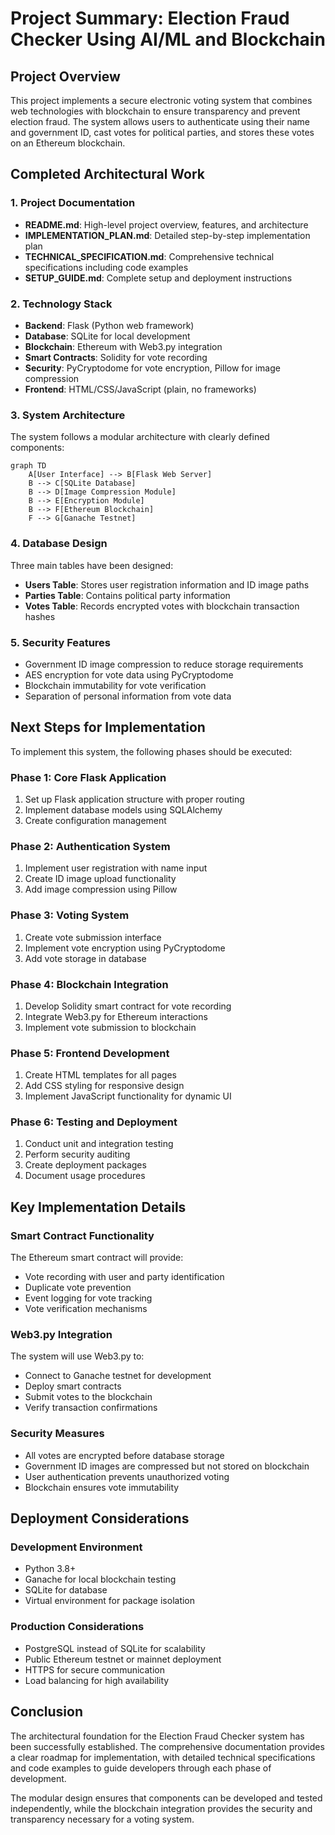 # Project Summary: Election Fraud Checker Using AI/ML and Blockchain

## Project Overview

This project implements a secure electronic voting system that combines web technologies with blockchain to ensure transparency and prevent election fraud. The system allows users to authenticate using their name and government ID, cast votes for political parties, and stores these votes on an Ethereum blockchain.

## Completed Architectural Work

### 1. Project Documentation
- **README.md**: High-level project overview, features, and architecture
- **IMPLEMENTATION_PLAN.md**: Detailed step-by-step implementation plan
- **TECHNICAL_SPECIFICATION.md**: Comprehensive technical specifications including code examples
- **SETUP_GUIDE.md**: Complete setup and deployment instructions

### 2. Technology Stack
- **Backend**: Flask (Python web framework)
- **Database**: SQLite for local development
- **Blockchain**: Ethereum with Web3.py integration
- **Smart Contracts**: Solidity for vote recording
- **Security**: PyCryptodome for vote encryption, Pillow for image compression
- **Frontend**: HTML/CSS/JavaScript (plain, no frameworks)

### 3. System Architecture
The system follows a modular architecture with clearly defined components:

```mermaid
graph TD
    A[User Interface] --> B[Flask Web Server]
    B --> C[SQLite Database]
    B --> D[Image Compression Module]
    B --> E[Encryption Module]
    B --> F[Ethereum Blockchain]
    F --> G[Ganache Testnet]
```

### 4. Database Design
Three main tables have been designed:
- **Users Table**: Stores user registration information and ID image paths
- **Parties Table**: Contains political party information
- **Votes Table**: Records encrypted votes with blockchain transaction hashes

### 5. Security Features
- Government ID image compression to reduce storage requirements
- AES encryption for vote data using PyCryptodome
- Blockchain immutability for vote verification
- Separation of personal information from vote data

## Next Steps for Implementation

To implement this system, the following phases should be executed:

### Phase 1: Core Flask Application
1. Set up Flask application structure with proper routing
2. Implement database models using SQLAlchemy
3. Create configuration management

### Phase 2: Authentication System
1. Implement user registration with name input
2. Create ID image upload functionality
3. Add image compression using Pillow

### Phase 3: Voting System
1. Create vote submission interface
2. Implement vote encryption using PyCryptodome
3. Add vote storage in database

### Phase 4: Blockchain Integration
1. Develop Solidity smart contract for vote recording
2. Integrate Web3.py for Ethereum interactions
3. Implement vote submission to blockchain

### Phase 5: Frontend Development
1. Create HTML templates for all pages
2. Add CSS styling for responsive design
3. Implement JavaScript functionality for dynamic UI

### Phase 6: Testing and Deployment
1. Conduct unit and integration testing
2. Perform security auditing
3. Create deployment packages
4. Document usage procedures

## Key Implementation Details

### Smart Contract Functionality
The Ethereum smart contract will provide:
- Vote recording with user and party identification
- Duplicate vote prevention
- Event logging for vote tracking
- Vote verification mechanisms

### Web3.py Integration
The system will use Web3.py to:
- Connect to Ganache testnet for development
- Deploy smart contracts
- Submit votes to the blockchain
- Verify transaction confirmations

### Security Measures
- All votes are encrypted before database storage
- Government ID images are compressed but not stored on blockchain
- User authentication prevents unauthorized voting
- Blockchain ensures vote immutability

## Deployment Considerations

### Development Environment
- Python 3.8+
- Ganache for local blockchain testing
- SQLite for database
- Virtual environment for package isolation

### Production Considerations
- PostgreSQL instead of SQLite for scalability
- Public Ethereum testnet or mainnet deployment
- HTTPS for secure communication
- Load balancing for high availability

## Conclusion

The architectural foundation for the Election Fraud Checker system has been successfully established. The comprehensive documentation provides a clear roadmap for implementation, with detailed technical specifications and code examples to guide developers through each phase of development.

The modular design ensures that components can be developed and tested independently, while the blockchain integration provides the security and transparency necessary for a voting system.